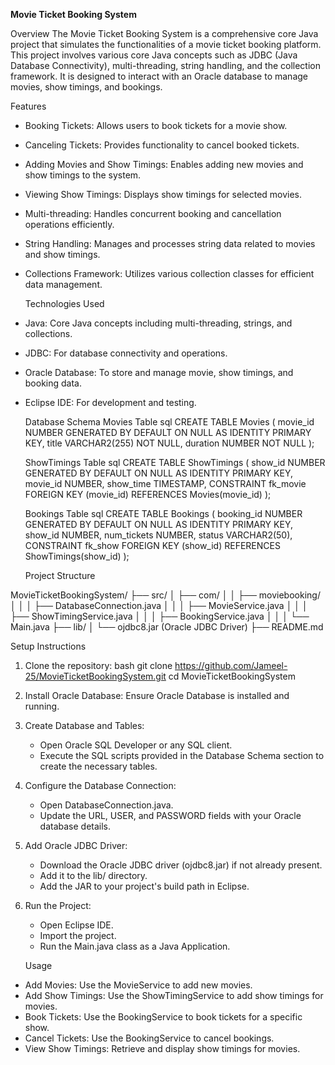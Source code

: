   **Movie Ticket Booking System**

   Overview
The Movie Ticket Booking System is a comprehensive core Java project that simulates the functionalities of a movie ticket booking platform. This project involves various core Java concepts such as JDBC (Java Database Connectivity), multi-threading, string handling, and the collection framework. It is designed to interact with an Oracle database to manage movies, show timings, and bookings.

   Features
- Booking Tickets: Allows users to book tickets for a movie show.
- Canceling Tickets: Provides functionality to cancel booked tickets.
- Adding Movies and Show Timings: Enables adding new movies and show timings to the system.
- Viewing Show Timings: Displays show timings for selected movies.
- Multi-threading: Handles concurrent booking and cancellation operations efficiently.
- String Handling: Manages and processes string data related to movies and show timings.
- Collections Framework: Utilizes various collection classes for efficient data management.

   Technologies Used
- Java: Core Java concepts including multi-threading, strings, and collections.
- JDBC: For database connectivity and operations.
- Oracle Database: To store and manage movie, show timings, and booking data.
- Eclipse IDE: For development and testing.

   Database Schema
    Movies Table
sql
CREATE TABLE Movies (
    movie_id NUMBER GENERATED BY DEFAULT ON NULL AS IDENTITY PRIMARY KEY,
    title VARCHAR2(255) NOT NULL,
    duration NUMBER NOT NULL
);


    ShowTimings Table
sql
CREATE TABLE ShowTimings (
    show_id NUMBER GENERATED BY DEFAULT ON NULL AS IDENTITY PRIMARY KEY,
    movie_id NUMBER,
    show_time TIMESTAMP,
    CONSTRAINT fk_movie
        FOREIGN KEY (movie_id)
        REFERENCES Movies(movie_id)
);


    Bookings Table
sql
CREATE TABLE Bookings (
    booking_id NUMBER GENERATED BY DEFAULT ON NULL AS IDENTITY PRIMARY KEY,
    show_id NUMBER,
    num_tickets NUMBER,
    status VARCHAR2(50),
    CONSTRAINT fk_show
        FOREIGN KEY (show_id)
        REFERENCES ShowTimings(show_id)
);


   Project Structure

MovieTicketBookingSystem/
├── src/
│   ├── com/
│   │   ├── moviebooking/
│   │   │   ├── DatabaseConnection.java
│   │   │   ├── MovieService.java
│   │   │   ├── ShowTimingService.java
│   │   │   ├── BookingService.java
│   │   │   └── Main.java
├── lib/
│   └── ojdbc8.jar (Oracle JDBC Driver)
├── README.md


   Setup Instructions
1. Clone the repository:
   bash
   git clone https://github.com/Jameel-25/MovieTicketBookingSystem.git
   cd MovieTicketBookingSystem
   

2. Install Oracle Database: Ensure Oracle Database is installed and running.

3. Create Database and Tables:
   - Open Oracle SQL Developer or any SQL client.
   - Execute the SQL scripts provided in the Database Schema section to create the necessary tables.

4. Configure the Database Connection:
   - Open DatabaseConnection.java.
   - Update the URL, USER, and PASSWORD fields with your Oracle database details.

5. Add Oracle JDBC Driver:
   - Download the Oracle JDBC driver (ojdbc8.jar) if not already present.
   - Add it to the lib/ directory.
   - Add the JAR to your project's build path in Eclipse.

6. Run the Project:
   - Open Eclipse IDE.
   - Import the project.
   - Run the Main.java class as a Java Application.

   Usage
- Add Movies: Use the MovieService to add new movies.
- Add Show Timings: Use the ShowTimingService to add show timings for movies.
- Book Tickets: Use the BookingService to book tickets for a specific show.
- Cancel Tickets: Use the BookingService to cancel bookings.
- View Show Timings: Retrieve and display show timings for movies.
